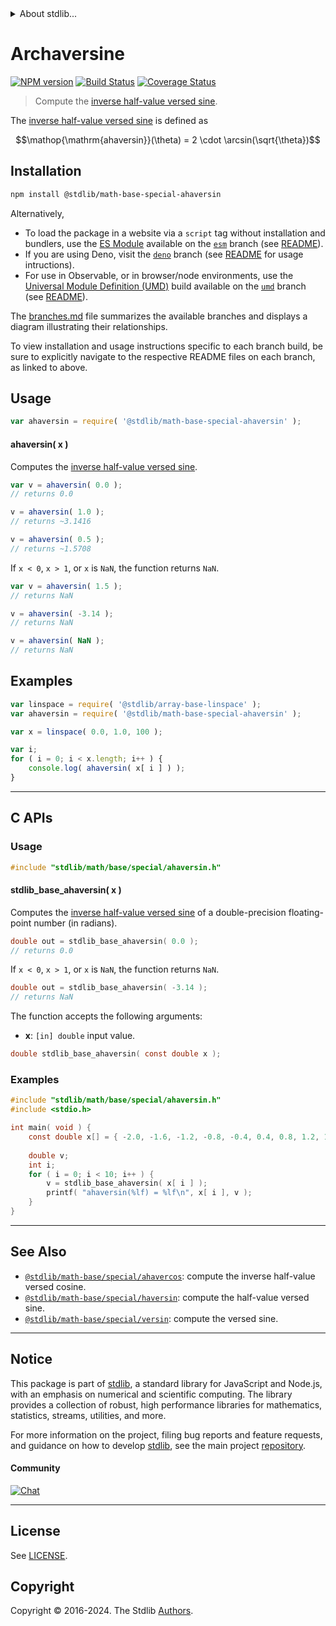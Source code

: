 <!--

@license Apache-2.0

Copyright (c) 2018 The Stdlib Authors.

Licensed under the Apache License, Version 2.0 (the "License");
you may not use this file except in compliance with the License.
You may obtain a copy of the License at

   http://www.apache.org/licenses/LICENSE-2.0

Unless required by applicable law or agreed to in writing, software
distributed under the License is distributed on an "AS IS" BASIS,
WITHOUT WARRANTIES OR CONDITIONS OF ANY KIND, either express or implied.
See the License for the specific language governing permissions and
limitations under the License.

-->


<details>
  <summary>
    About stdlib...
  </summary>
  <p>We believe in a future in which the web is a preferred environment for numerical computation. To help realize this future, we've built stdlib. stdlib is a standard library, with an emphasis on numerical and scientific computation, written in JavaScript (and C) for execution in browsers and in Node.js.</p>
  <p>The library is fully decomposable, being architected in such a way that you can swap out and mix and match APIs and functionality to cater to your exact preferences and use cases.</p>
  <p>When you use stdlib, you can be absolutely certain that you are using the most thorough, rigorous, well-written, studied, documented, tested, measured, and high-quality code out there.</p>
  <p>To join us in bringing numerical computing to the web, get started by checking us out on <a href="https://github.com/stdlib-js/stdlib">GitHub</a>, and please consider <a href="https://opencollective.com/stdlib">financially supporting stdlib</a>. We greatly appreciate your continued support!</p>
</details>

# Archaversine

[![NPM version][npm-image]][npm-url] [![Build Status][test-image]][test-url] [![Coverage Status][coverage-image]][coverage-url] <!-- [![dependencies][dependencies-image]][dependencies-url] -->

> Compute the [inverse half-value versed sine][archaversine].

<section class="intro">

The [inverse half-value versed sine][archaversine] is defined as

<!-- <equation class="equation" label="eq:archaversine" align="center" raw="\operatorname{ahaversin}(\theta) = 2 \cdot \arcsin(\sqrt{\theta})" alt="Inverse half-value versed sine."> -->

```math
\mathop{\mathrm{ahaversin}}(\theta) = 2 \cdot \arcsin(\sqrt{\theta})
```

<!-- <div class="equation" align="center" data-raw-text="\operatorname{ahaversin}(\theta) = 2 \cdot \arcsin(\sqrt{\theta})" data-equation="eq:archaversine">
    <img src="https://cdn.jsdelivr.net/gh/stdlib-js/stdlib@bb29798906e119fcb2af99e94b60407a270c9b32/lib/node_modules/@stdlib/math/base/special/ahaversin/docs/img/equation_archaversine.svg" alt="Inverse half-value versed sine.">
    <br>
</div> -->

<!-- </equation> -->

</section>

<!-- /.intro -->

<section class="installation">

## Installation

```bash
npm install @stdlib/math-base-special-ahaversin
```

Alternatively,

-   To load the package in a website via a `script` tag without installation and bundlers, use the [ES Module][es-module] available on the [`esm`][esm-url] branch (see [README][esm-readme]).
-   If you are using Deno, visit the [`deno`][deno-url] branch (see [README][deno-readme] for usage intructions).
-   For use in Observable, or in browser/node environments, use the [Universal Module Definition (UMD)][umd] build available on the [`umd`][umd-url] branch (see [README][umd-readme]).

The [branches.md][branches-url] file summarizes the available branches and displays a diagram illustrating their relationships.

To view installation and usage instructions specific to each branch build, be sure to explicitly navigate to the respective README files on each branch, as linked to above.

</section>

<section class="usage">

## Usage

```javascript
var ahaversin = require( '@stdlib/math-base-special-ahaversin' );
```

#### ahaversin( x )

Computes the [inverse half-value versed sine][archaversine].

```javascript
var v = ahaversin( 0.0 );
// returns 0.0

v = ahaversin( 1.0 );
// returns ~3.1416

v = ahaversin( 0.5 );
// returns ~1.5708
```

If `x < 0`, `x > 1`, or `x` is `NaN`, the function returns `NaN`.

```javascript
var v = ahaversin( 1.5 );
// returns NaN

v = ahaversin( -3.14 );
// returns NaN

v = ahaversin( NaN );
// returns NaN
```

</section>

<!-- /.usage -->

<section class="examples">

## Examples

<!-- eslint no-undef: "error" -->

```javascript
var linspace = require( '@stdlib/array-base-linspace' );
var ahaversin = require( '@stdlib/math-base-special-ahaversin' );

var x = linspace( 0.0, 1.0, 100 );

var i;
for ( i = 0; i < x.length; i++ ) {
    console.log( ahaversin( x[ i ] ) );
}
```

</section>

<!-- /.examples -->

<!-- C interface documentation. -->

* * *

<section class="c">

## C APIs

<!-- Section to include introductory text. Make sure to keep an empty line after the intro `section` element and another before the `/section` close. -->

<section class="intro">

</section>

<!-- /.intro -->

<!-- C usage documentation. -->

<section class="usage">

### Usage

```c
#include "stdlib/math/base/special/ahaversin.h"
```

#### stdlib_base_ahaversin( x )

Computes the [inverse half-value versed sine][archaversine] of a double-precision floating-point number (in radians).

```c
double out = stdlib_base_ahaversin( 0.0 );
// returns 0.0
```

If `x < 0`, `x > 1`, or `x` is `NaN`, the function returns `NaN`.

```c
double out = stdlib_base_ahaversin( -3.14 );
// returns NaN
```

The function accepts the following arguments:

-   **x**: `[in] double` input value.

```c
double stdlib_base_ahaversin( const double x );
```

</section>

<!-- /.usage -->

<!-- C API usage notes. Make sure to keep an empty line after the `section` element and another before the `/section` close. -->

<section class="notes">

</section>

<!-- /.notes -->

<!-- C API usage examples. -->

<section class="examples">

### Examples

```c
#include "stdlib/math/base/special/ahaversin.h"
#include <stdio.h>

int main( void ) {
    const double x[] = { -2.0, -1.6, -1.2, -0.8, -0.4, 0.4, 0.8, 1.2, 1.6, 2.0 };
    
    double v;
    int i;
    for ( i = 0; i < 10; i++ ) {
        v = stdlib_base_ahaversin( x[ i ] );
        printf( "ahaversin(%lf) = %lf\n", x[ i ], v );
    }
}
```

</section>

<!-- /.examples -->

</section>

<!-- /.c -->

<!-- Section for related `stdlib` packages. Do not manually edit this section, as it is automatically populated. -->

<section class="related">

* * *

## See Also

-   <span class="package-name">[`@stdlib/math-base/special/ahavercos`][@stdlib/math/base/special/ahavercos]</span><span class="delimiter">: </span><span class="description">compute the inverse half-value versed cosine.</span>
-   <span class="package-name">[`@stdlib/math-base/special/haversin`][@stdlib/math/base/special/haversin]</span><span class="delimiter">: </span><span class="description">compute the half-value versed sine.</span>
-   <span class="package-name">[`@stdlib/math-base/special/versin`][@stdlib/math/base/special/versin]</span><span class="delimiter">: </span><span class="description">compute the versed sine.</span>

</section>

<!-- /.related -->

<!-- Section for all links. Make sure to keep an empty line after the `section` element and another before the `/section` close. -->


<section class="main-repo" >

* * *

## Notice

This package is part of [stdlib][stdlib], a standard library for JavaScript and Node.js, with an emphasis on numerical and scientific computing. The library provides a collection of robust, high performance libraries for mathematics, statistics, streams, utilities, and more.

For more information on the project, filing bug reports and feature requests, and guidance on how to develop [stdlib][stdlib], see the main project [repository][stdlib].

#### Community

[![Chat][chat-image]][chat-url]

---

## License

See [LICENSE][stdlib-license].


## Copyright

Copyright &copy; 2016-2024. The Stdlib [Authors][stdlib-authors].

</section>

<!-- /.stdlib -->

<!-- Section for all links. Make sure to keep an empty line after the `section` element and another before the `/section` close. -->

<section class="links">

[npm-image]: http://img.shields.io/npm/v/@stdlib/math-base-special-ahaversin.svg
[npm-url]: https://npmjs.org/package/@stdlib/math-base-special-ahaversin

[test-image]: https://github.com/stdlib-js/math-base-special-ahaversin/actions/workflows/test.yml/badge.svg?branch=main
[test-url]: https://github.com/stdlib-js/math-base-special-ahaversin/actions/workflows/test.yml?query=branch:main

[coverage-image]: https://img.shields.io/codecov/c/github/stdlib-js/math-base-special-ahaversin/main.svg
[coverage-url]: https://codecov.io/github/stdlib-js/math-base-special-ahaversin?branch=main

<!--

[dependencies-image]: https://img.shields.io/david/stdlib-js/math-base-special-ahaversin.svg
[dependencies-url]: https://david-dm.org/stdlib-js/math-base-special-ahaversin/main

-->

[chat-image]: https://img.shields.io/gitter/room/stdlib-js/stdlib.svg
[chat-url]: https://app.gitter.im/#/room/#stdlib-js_stdlib:gitter.im

[stdlib]: https://github.com/stdlib-js/stdlib

[stdlib-authors]: https://github.com/stdlib-js/stdlib/graphs/contributors

[umd]: https://github.com/umdjs/umd
[es-module]: https://developer.mozilla.org/en-US/docs/Web/JavaScript/Guide/Modules

[deno-url]: https://github.com/stdlib-js/math-base-special-ahaversin/tree/deno
[deno-readme]: https://github.com/stdlib-js/math-base-special-ahaversin/blob/deno/README.md
[umd-url]: https://github.com/stdlib-js/math-base-special-ahaversin/tree/umd
[umd-readme]: https://github.com/stdlib-js/math-base-special-ahaversin/blob/umd/README.md
[esm-url]: https://github.com/stdlib-js/math-base-special-ahaversin/tree/esm
[esm-readme]: https://github.com/stdlib-js/math-base-special-ahaversin/blob/esm/README.md
[branches-url]: https://github.com/stdlib-js/math-base-special-ahaversin/blob/main/branches.md

[stdlib-license]: https://raw.githubusercontent.com/stdlib-js/math-base-special-ahaversin/main/LICENSE

[archaversine]: https://en.wikipedia.org/wiki/Versine

<!-- <related-links> -->

[@stdlib/math/base/special/ahavercos]: https://github.com/stdlib-js/math-base-special-ahavercos

[@stdlib/math/base/special/haversin]: https://github.com/stdlib-js/math-base-special-haversin

[@stdlib/math/base/special/versin]: https://github.com/stdlib-js/math-base-special-versin

<!-- </related-links> -->

</section>

<!-- /.links -->
